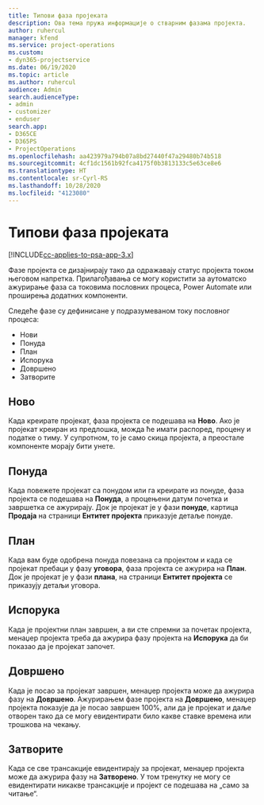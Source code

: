 ```yaml
---
title: Типови фаза пројеката
description: Ова тема пружа информације о стварним фазама пројекта.
author: ruhercul
manager: kfend
ms.service: project-operations
ms.custom:
- dyn365-projectservice
ms.date: 06/19/2020
ms.topic: article
ms.author: ruhercul
audience: Admin
search.audienceType:
- admin
- customizer
- enduser
search.app:
- D365CE
- D365PS
- ProjectOperations
ms.openlocfilehash: aa423979a794b07a8bd27440f47a29480b74b518
ms.sourcegitcommit: 4cf1dc1561b92fca4175f0b3813133c5e63ce8e6
ms.translationtype: HT
ms.contentlocale: sr-Cyrl-RS
ms.lasthandoff: 10/28/2020
ms.locfileid: "4123080"
---
```

# <a name="project-stage-types"></a>Типови фаза пројеката 

[!INCLUDE[cc-applies-to-psa-app-3.x](../includes/cc-applies-to-psa-app-3x.md)]

Фазе пројекта се дизајнирају тако да одражавају статус пројекта током његовом напретка. Прилагођавања се могу користити за аутоматско ажурирање фаза са токовима пословних процеса, Power Automate или проширења додатних компоненти.

Следеће фазе су дефинисане у подразумеваном току пословног процеса:

- Нови
- Понуда
- План
- Испорука
- Довршено
- Затворите 

## <a name="new"></a>Ново

Када креирате пројекат, фаза пројекта се подешава на **Ново**. Ако је пројекат креиран из предлошка, можда ће имати распоред, процену и податке о тиму. У супротном, то је само скица пројекта, а преостале компоненте морају бити унете.

## <a name="quote"></a>Понуда

Када повежете пројекат са понудом или га креирате из понуде, фаза пројекта се подешава на **Понуда**, а процењени датум почетка и завршетка се ажурирају. Док је пројекат је у фази **понуде**, картица **Продаја** на страници **Ентитет пројекта** приказује детаље понуде.

## <a name="plan"></a>План

Када вам буде одобрена понуда повезана са пројектом и када се пројекат пребаци у фазу **уговора**, фаза пројекта се ажурира на **План**. Док је пројекат је у фази **плана**, на страници **Ентитет пројекта** се приказују детаљи уговора.

## <a name="deliver"></a>Испорука

Када је пројектни план завршен, а ви сте спремни за почетак пројекта, менаџер пројекта треба да ажурира фазу пројекта на **Испорука** да би показао да је пројекат започет.

## <a name="complete"></a>Довршено 

Када је посао за пројекат завршен, менаџер пројекта може да ажурира фазу на **Довршено**. Ажурирањем фазе пројекта на **Довршено**, менаџер пројекта показује да је посао завршен 100%, али да је пројекат и даље отворен тако да се могу евидентирати било какве ставке времена или трошкова на чекању.

## <a name="close"></a>Затворите

Када се све трансакције евидентирају за пројекат, менаџер пројекта може да ажурира фазу на **Затворено**. У том тренутку не могу се евидентирати никакве трансакције и пројект се подешава на „само за читање“.
